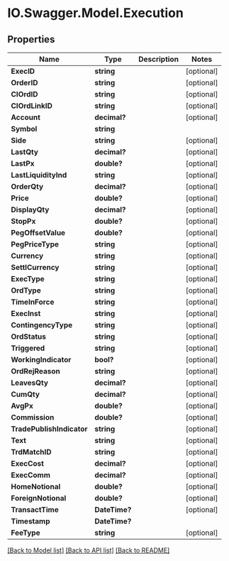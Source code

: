 # IO.Swagger.Model.Execution
## Properties

Name | Type | Description | Notes
------------ | ------------- | ------------- | -------------
**ExecID** | **string** |  | [optional] 
**OrderID** | **string** |  | [optional] 
**ClOrdID** | **string** |  | [optional] 
**ClOrdLinkID** | **string** |  | [optional] 
**Account** | **decimal?** |  | [optional] 
**Symbol** | **string** |  | 
**Side** | **string** |  | [optional] 
**LastQty** | **decimal?** |  | [optional] 
**LastPx** | **double?** |  | [optional] 
**LastLiquidityInd** | **string** |  | [optional] 
**OrderQty** | **decimal?** |  | [optional] 
**Price** | **double?** |  | [optional] 
**DisplayQty** | **decimal?** |  | [optional] 
**StopPx** | **double?** |  | [optional] 
**PegOffsetValue** | **double?** |  | [optional] 
**PegPriceType** | **string** |  | [optional] 
**Currency** | **string** |  | [optional] 
**SettlCurrency** | **string** |  | [optional] 
**ExecType** | **string** |  | [optional] 
**OrdType** | **string** |  | [optional] 
**TimeInForce** | **string** |  | [optional] 
**ExecInst** | **string** |  | [optional] 
**ContingencyType** | **string** |  | [optional] 
**OrdStatus** | **string** |  | [optional] 
**Triggered** | **string** |  | [optional] 
**WorkingIndicator** | **bool?** |  | [optional] 
**OrdRejReason** | **string** |  | [optional] 
**LeavesQty** | **decimal?** |  | [optional] 
**CumQty** | **decimal?** |  | [optional] 
**AvgPx** | **double?** |  | [optional] 
**Commission** | **double?** |  | [optional] 
**TradePublishIndicator** | **string** |  | [optional] 
**Text** | **string** |  | [optional] 
**TrdMatchID** | **string** |  | [optional] 
**ExecCost** | **decimal?** |  | [optional] 
**ExecComm** | **decimal?** |  | [optional] 
**HomeNotional** | **double?** |  | [optional] 
**ForeignNotional** | **double?** |  | [optional] 
**TransactTime** | **DateTime?** |  | [optional] 
**Timestamp** | **DateTime?** |  | 
**FeeType** | **string** |  | [optional] 

[[Back to Model list]](../README.md#documentation-for-models) [[Back to API list]](../README.md#documentation-for-api-endpoints) [[Back to README]](../README.md)

